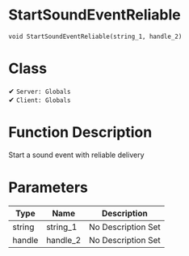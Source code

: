# StartSoundEventReliable
```
void StartSoundEventReliable(string_1, handle_2)
```
# Class
✔ `Server: Globals`  
✔ `Client: Globals`  

# Function Description
Start a sound event with reliable delivery
# Parameters
Type|Name|Description
--|--|--
string|string_1|No Description Set
handle|handle_2|No Description Set
